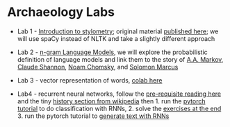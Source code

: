 # Archaeology Labs

- Lab 1 - [Introduction to stylometry](https://github.com/senisioi/archaeology/blob/main/labs/L1.md); original material [published here](https://doi.org/10.46430/phen0078); we will use spaCy instead of NLTK and take a slightly different approach

- Lab 2 - [n-gram Language Models](https://github.com/senisioi/archaeology/blob/main/labs/L2.md), we will explore the probabilistic definition of language models and link them to the story of [A.A. Markov](https://www.americanscientist.org/article/first-links-in-the-markov-chain), [Claude Shannon](https://www.princeton.edu/~wbialek/rome/refs/shannon_51.pdf), [Noam Chomsky](https://chomsky.info/wp-content/uploads/195609-.pdf), and [Solomon Marcus](http://dspace.bcu-iasi.ro/handle/123456789/2760)

- Lab 3 - vector representation of words, [colab here](https://colab.research.google.com/drive/10FDqqXDQMhDZVdrHmclDBk3bSu8uNxne?usp=sharing)

- Lab4 - recurrent neural networks, follow the [pre-requisite reading here](https://colah.github.io/posts/2015-08-Understanding-LSTMs/) and the tiny [history section from wikipedia](https://en.wikipedia.org/wiki/Recurrent_neural_network#History) then 1. run the [pytorch tutorial](https://pytorch.org/tutorials/intermediate/char_rnn_classification_tutorial.html) to do classification with RNNs, 2. solve the [exercises at the end](https://pytorch.org/tutorials/intermediate/char_rnn_classification_tutorial.html#exercises) 3. run the pytorch tutorial to [generate text with RNNs](https://pytorch.org/tutorials/intermediate/char_rnn_generation_tutorial.html) 